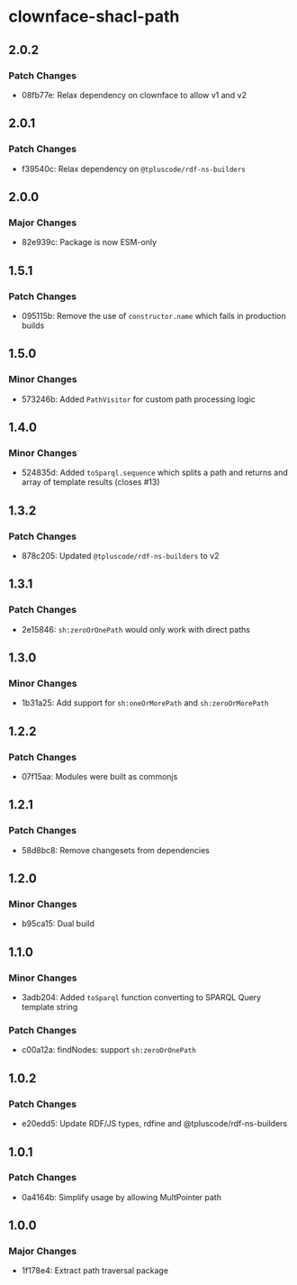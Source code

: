 # clownface-shacl-path

## 2.0.2

### Patch Changes

- 08fb77e: Relax dependency on clownface to allow v1 and v2

## 2.0.1

### Patch Changes

- f39540c: Relax dependency on `@tpluscode/rdf-ns-builders`

## 2.0.0

### Major Changes

- 82e939c: Package is now ESM-only

## 1.5.1

### Patch Changes

- 095115b: Remove the use of `constructor.name` which fails in production builds

## 1.5.0

### Minor Changes

- 573246b: Added `PathVisitor` for custom path processing logic

## 1.4.0

### Minor Changes

- 524835d: Added `toSparql.sequence` which splits a path and returns and array of template results (closes #13)

## 1.3.2

### Patch Changes

- 878c205: Updated `@tpluscode/rdf-ns-builders` to v2

## 1.3.1

### Patch Changes

- 2e15846: `sh:zeroOrOnePath` would only work with direct paths

## 1.3.0

### Minor Changes

- 1b31a25: Add support for `sh:oneOrMorePath` and `sh:zeroOrMorePath`

## 1.2.2

### Patch Changes

- 07f15aa: Modules were built as commonjs

## 1.2.1

### Patch Changes

- 58d8bc8: Remove changesets from dependencies

## 1.2.0

### Minor Changes

- b95ca15: Dual build

## 1.1.0

### Minor Changes

- 3adb204: Added `toSparql` function converting to SPARQL Query template string

### Patch Changes

- c00a12a: findNodes: support `sh:zeroOrOnePath`

## 1.0.2

### Patch Changes

- e20edd5: Update RDF/JS types, rdfine and @tpluscode/rdf-ns-builders

## 1.0.1

### Patch Changes

- 0a4164b: Simplify usage by allowing MultPointer path

## 1.0.0

### Major Changes

- 1f178e4: Extract path traversal package
